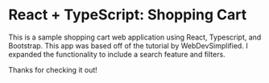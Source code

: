 # React + TypeScript: Shopping Cart

This is a sample shopping cart web application using React, Typescript, and Bootstrap. This app was based off of the tutorial by WebDevSimplified. I expanded the functionality to include a search feature and filters. 

Thanks for checking it out!
